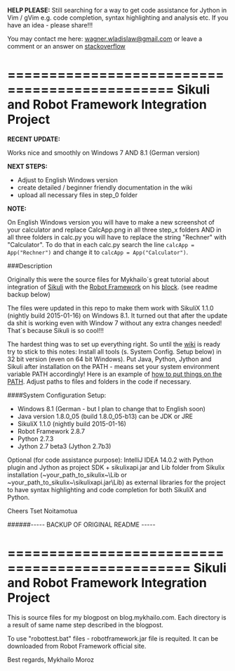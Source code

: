 **HELP PLEASE:**
Still searching for a way to get code assistance for Jython
in Vim / gVim e.g. code completion, syntax highlighting and
analysis etc. If you have an idea - please share!!!

You may contact me here: wagner.wladislaw@gmail.com
or leave a comment or an answer on [stackoverflow](http://stackoverflow.com/questions/27924485/is-there-any-way-to-get-jython-support-in-vim-gvim)

==============================================
Sikuli and Robot Framework Integration Project
==============================================

**RECENT UPDATE:**

Works nice and smoothly on Windows 7 AND 8.1 (German version)

**NEXT STEPS:**

- Adjust to English Windows version
- create detailed / beginner friendly documentation in the wiki
- upload all necessary files in step_0 folder

**NOTE:**

On English Windows version you will have to make a new screenshot of your calculator and replace CalcApp.png in all three step_x folders AND in all three folders in calc.py you will have to replace the string "Rechner" with "Calculator". To do that in each calc.py search the line ```calcApp = App("Rechner")``` and change it to ```calcApp = App("Calculator")```.

###Description

Originally this were the source files for Mykhailo´s great tutorial  about integration of [Sikuli](http://www.sikuli.org) with the [Robot Framework](http://www.robotframework.org) on his [block](blog.mykhailo.com). (see readme backup below)

The files were updated in this repo to make them work with SikuliX 1.1.0 (nightly build 2015-01-16) on Windows 8.1. It turned out that after the update da shit is working even with Window 7 without any extra changes needed! That´s because Sikuli is so cool!!!

The hardest thing was to set up everything right. So until the [wiki](https://github.com/Tset-Noitamotua/Sikuli-and-Robot-Framework-Integration/wiki) is ready try to stick to this notes: Install all tools (s. System Config. Setup below) in 32 bit version (even on 64 bit Windows). Put Java, Python, Jython and Sikuli after installation on the PATH - means set your system environment variable PATH accordingly! Here is an
example of [how to put things on the PATH](https://github.com/Tset-Noitamotua/Sikuli-and-Robot-Framework-Integration/wiki/How-To:-Change-Add-System-Environment-Variables). Adjust paths to files and folders in the code if necessary.

####System Configuration Setup:
- Windows 8.1 (German - but I plan to change that to English soon)
- Java version 1.8.0_05 (build 1.8.0_05-b13) can be JDK or JRE
- SikuliX 1.1.0 (nightly build 2015-01-16)
- Robot Framework 2.8.7
- Python 2.7.3
- Jython 2.7 beta3 (Jython 2.7b3)

Optional (for code assistance purpose):
IntelliJ IDEA 14.0.2 with Python plugin and
Jython as project SDK + sikulixapi.jar and
Lib folder from Sikulix installation (~your_path_to_sikulix~\Lib
or ~your_path_to_sikulix~\sikulixapi.jar\Lib) as external libraries
for the project to have syntax highlighting and
code completion for both SikuliX and Python.

Cheers
Tset Noitamotua




######----- BACKUP OF ORIGINAL README -----

================================================
Sikuli and Robot Framework Integration Project
================================================

This is source files for my blogpost on blog.mykhailo.com.
Each directory is a result of same name step described in the blogpost.

To use "robottest.bat" files - robotframework.jar file is requited.
It can be downloaded from Robot Framework official site.

Best regards,
Mykhailo Moroz
